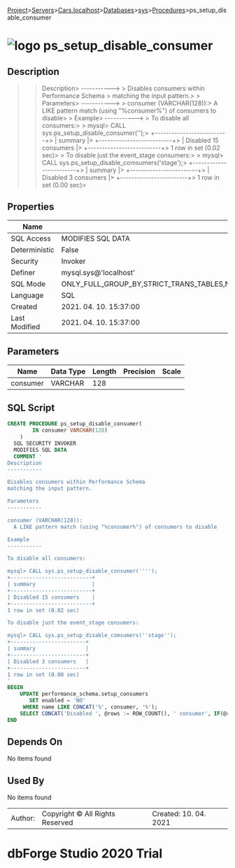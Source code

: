 [Project](../../../../../startpage.md)>[Servers](../../../../Servers.md)>[Cars.localhost](../../../Cars.localhost.md)>[Databases](../../Databases.md)>[sys](../sys.md)>[Procedures](Procedures.md)>ps_setup_disable_consumer


# ![logo](../../../../../Images/procedure64.svg) ps_setup_disable_consumer

## <a name="#Description"></a>Description
> > Description> -----------> > Disables consumers within Performance Schema > matching the input pattern.> > Parameters> -----------> > consumer (VARCHAR(128)):>   A LIKE pattern match (using "%consumer%") of consumers to disable> > Example> -----------> > To disable all consumers:> > mysql> CALL sys.ps_setup_disable_consumer('');> +--------------------------+> | summary                  |> +--------------------------+> | Disabled 15 consumers    |> +--------------------------+> 1 row in set (0.02 sec)> > To disable just the event_stage consumers:> > mysql> CALL sys.ps_setup_disable_comsumers('stage');> +------------------------+> | summary                |> +------------------------+> | Disabled 3 consumers   |> +------------------------+> 1 row in set (0.00 sec)> 
## <a name="#Properties"></a>Properties
|Name|Value|
|---|---|
|SQL Access|MODIFIES SQL DATA|
|Deterministic|False|
|Security|Invoker|
|Definer|mysql.sys@'localhost'|
|SQL Mode|ONLY_FULL_GROUP_BY,STRICT_TRANS_TABLES,NO_ZERO_IN_DATE,NO_ZERO_DATE,ERROR_FOR_DIVISION_BY_ZERO,NO_ENGINE_SUBSTITUTION|
|Language|SQL|
|Created|2021. 04. 10. 15:37:00|
|Last Modified|2021. 04. 10. 15:37:00|


## <a name="#Parameters"></a>Parameters
|Name|Data Type|Length|Precision|Scale|
|---|---|---|---|---|
|consumer|VARCHAR|128|||

## <a name="#SqlScript"></a>SQL Script
```SQL
CREATE PROCEDURE ps_setup_disable_consumer(
        IN consumer VARCHAR(128)
    )
  SQL SECURITY INVOKER
  MODIFIES SQL DATA
  COMMENT '
Description
-----------

Disables consumers within Performance Schema 
matching the input pattern.

Parameters
-----------

consumer (VARCHAR(128)):
  A LIKE pattern match (using "%consumer%") of consumers to disable

Example
-----------

To disable all consumers:

mysql> CALL sys.ps_setup_disable_consumer('''');
+--------------------------+
| summary                  |
+--------------------------+
| Disabled 15 consumers    |
+--------------------------+
1 row in set (0.02 sec)

To disable just the event_stage consumers:

mysql> CALL sys.ps_setup_disable_comsumers(''stage'');
+------------------------+
| summary                |
+------------------------+
| Disabled 3 consumers   |
+------------------------+
1 row in set (0.00 sec)
'
BEGIN
    UPDATE performance_schema.setup_consumers
       SET enabled = 'NO'
     WHERE name LIKE CONCAT('%', consumer, '%');
    SELECT CONCAT('Disabled ', @rows := ROW_COUNT(), ' consumer', IF(@rows != 1, 's', '')) AS summary;
END
```

## <a name="#DependsOn"></a>Depends On
No items found

## <a name="#UsedBy"></a>Used By
No items found

||||
|---|---|---|
|Author: |Copyright © All Rights Reserved|Created: 10. 04. 2021|
# dbForge Studio 2020 Trial